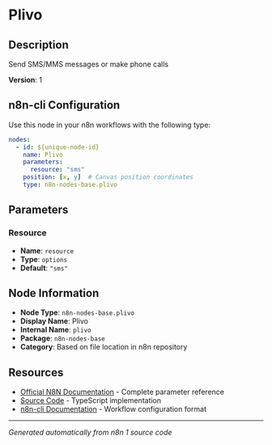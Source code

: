 # Plivo

## Description

Send SMS/MMS messages or make phone calls

**Version**: 1

## n8n-cli Configuration

Use this node in your n8n workflows with the following type:

```yaml
nodes:
  - id: ${unique-node-id}
    name: Plivo
    parameters:
      resource: "sms"
    position: [x, y]  # Canvas position coordinates
    type: n8n-nodes-base.plivo
```

## Parameters

### Resource

- **Name**: `resource`
- **Type**: `options`
- **Default**: `"sms"`


## Node Information

- **Node Type**: `n8n-nodes-base.plivo`
- **Display Name**: Plivo
- **Internal Name**: `plivo`
- **Package**: `n8n-nodes-base`
- **Category**: Based on file location in n8n repository

## Resources

- [Official N8N Documentation](https://docs.n8n.io/integrations/builtin/app-nodes/n8n-nodes-base.plivo/) - Complete parameter reference
- [Source Code](https://github.com/n8n-io/n8n/blob/master/packages/nodes-base/nodes/Plivo/Plivo.node.ts) - TypeScript implementation
- [n8n-cli Documentation](https://github.com/edenreich/n8n-cli) - Workflow configuration format

---
*Generated automatically from n8n 1 source code*
